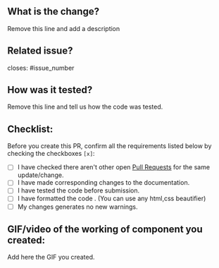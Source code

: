 ## What is the change?
Remove this line and add a description

## Related issue?
closes: #issue_number

## How was it tested?
Remove this line and tell us how the code was tested.

## Checklist:
Before you create this PR, confirm all the requirements listed below by checking the checkboxes `[x]`:


-   [ ] I have checked there aren't other open [Pull Requests](https://github.com/akashrchandran/portfolio/pulls) for the same update/change.
-   [ ] I have made corresponding changes to the documentation.
-   [ ] I have tested the code before submission.
-   [ ] I have formatted the code . (You can use any html,css beautifier)
-   [ ] My changes generates no new warnings.

## GIF/video of the working of component you created:
Add here the GIF you created.